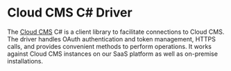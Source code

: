# Cloud CMS C# Driver

The [Cloud CMS](https://www.cloudcms.com/) C# is a client library to facilitate connections to Cloud CMS. The driver handles OAuth authentication and token management, HTTPS calls, and provides convenient methods to perform operations. It works against Cloud CMS instances on our SaaS platform as well as on-premise installations.

